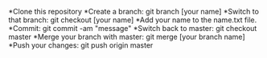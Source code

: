 *Clone this repository
*Create a branch: git branch [your name]
*Switch to that branch: git checkout [your name]
*Add your name to the name.txt file.
*Commit: git commit -am "message"
*Switch back to master: git checkout master
*Merge your branch with master: git merge [your branch name]
*Push your changes: git push origin master
